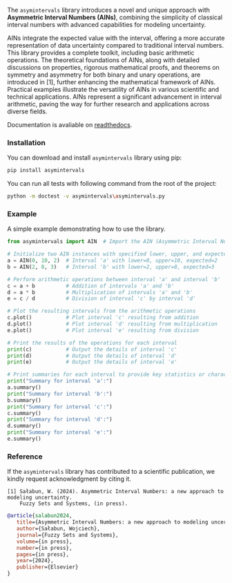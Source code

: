 The `asymintervals` library introduces a novel and unique approach with **Asymmetric Interval Numbers (AINs)**, combining the simplicity of classical interval numbers with advanced capabilities for modeling uncertainty.

AINs integrate the expected value with the interval, offering a more accurate representation of data uncertainty compared to traditional interval numbers. This library provides a complete toolkit, including basic arithmetic operations. The theoretical foundations of AINs, along with detailed discussions on properties, rigorous mathematical proofs, and theorems on symmetry and asymmetry for both binary and unary operations, are introduced in [1], further enhancing the mathematical framework of AINs. Practical examples illustrate the versatility of AINs in various scientific and technical applications. AINs represent a significant advancement in interval arithmetic, paving the way for further research and applications across diverse fields.

Documentation is avaliable on [readthedocs](https://asymintervals.readthedocs.io/en/latest/).


### Installation

You can download and install `asymintervals` library using pip:

```Bash
pip install asymintervals
```

You can run all tests with following command from the root of the project:

```Bash
python -m doctest -v asymintervals\asymintervals.py
```

### Example

A simple example demonstrating how to use the library.

```python
from asymintervals import AIN  # Import the AIN (Asymmetric Interval Number) class from the asymintervals module

# Initialize two AIN instances with specified lower, upper, and expected values
a = AIN(0, 10, 2)  # Interval 'a' with lower=0, upper=10, expected=2
b = AIN(2, 8, 3)   # Interval 'b' with lower=2, upper=8, expected=3

# Perform arithmetic operations between interval 'a' and interval 'b'
c = a + b          # Addition of intervals 'a' and 'b'
d = a * b          # Multiplication of intervals 'a' and 'b'
e = c / d          # Division of interval 'c' by interval 'd'

# Plot the resulting intervals from the arithmetic operations
c.plot()           # Plot interval 'c' resulting from addition
d.plot()           # Plot interval 'd' resulting from multiplication
e.plot()           # Plot interval 'e' resulting from division

# Print the results of the operations for each interval
print(c)           # Output the details of interval 'c'
print(d)           # Output the details of interval 'd'
print(e)           # Output the details of interval 'e'

# Print summaries for each interval to provide key statistics or characteristics
print("Summary for interval 'a':")
a.summary()
print("Summary for interval 'b':")
b.summary()
print("Summary for interval 'c':")
c.summary()
print("Summary for interval 'd':")
d.summary()
print("Summary for interval 'e':")
e.summary()
```


### Reference

If the `asymintervals` library has contributed to a scientific publication, we kindly request acknowledgment by citing it.

```plaintext
[1] Sałabun, W. (2024). Asymmetric Interval Numbers: a new approach to modeling uncertainty.
    Fuzzy Sets and Systems, (in press).
```

```bibtex
@article{salabun2024,
   title={Asymmetric Interval Numbers: a new approach to modeling uncertainty},
   author={Sałabun, Wojciech},
   journal={Fuzzy Sets and Systems},
   volume={in press},
   number={in press},
   pages={in press},
   year={2024},
   publisher={Elsevier}
}
```


